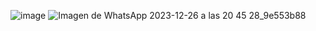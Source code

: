 ![image](https://github.com/Jowell99/Turismo_APP/assets/142686187/b4596aae-a4d8-4e60-979e-782a01b0e552)
![Imagen de WhatsApp 2023-12-26 a las 20 45 28_9e553b88](https://github.com/Jowell99/Turismo_APP/assets/142686187/de1fcc80-b56a-4e31-a55c-cd36a3d2ab98)

